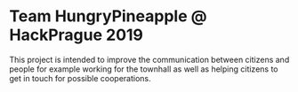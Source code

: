 # Team HungryPineapple @ HackPrague 2019

This project is intended to improve the communication between citizens and people for example working for the townhall as well as helping citizens to get in touch for possible cooperations.
